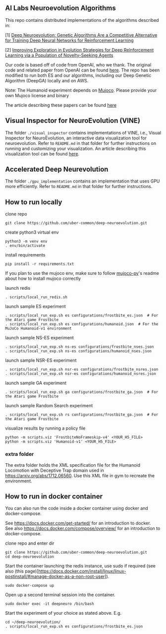 ## AI Labs Neuroevolution Algorithms

This repo contains distributed implementations of the algorithms described in:

[1] [Deep Neuroevolution: Genetic Algorithms Are a Competitive Alternative for Training Deep Neural Networks for Reinforcement Learning](https://arxiv.org/abs/1712.06567)

[2] [Improving Exploration in Evolution Strategies for Deep Reinforcement Learning via a Population of Novelty-Seeking Agents](https://arxiv.org/abs/1712.06560)

Our code is based off of code from OpenAI, who we thank. The original code and related paper from OpenAI can be found [here](https://github.com/openai/evolution-strategies-starter). The repo has been modified to run both ES and our algorithms, including our Deep Genetic Algorithm (DeepGA) locally and on AWS.

Note: The Humanoid experiment depends on [Mujoco](http://www.mujoco.org/). Please provide your own Mujoco license and binary

The article describing these papers can be found [here](https://eng.uber.com/deep-neuroevolution/)

## Visual Inspector for NeuroEvolution (VINE)
The folder `./visual_inspector` contains implementations of VINE, i.e., Visual Inspector for NeuroEvolution, an interactive data visualization tool for neuroevolution. Refer to `README.md` in that folder for further instructions on running and customizing your visualization. An article describing this visualization tool can be found [here](https://eng.uber.com/vine/).

## Accelerated Deep Neurevolution
The folder `./gpu_implementation` contains an implementation that uses GPU more efficiently. Refer to `README.md` in that folder for further instructions.

## How to run locally

clone repo

```
git clone https://github.com/uber-common/deep-neuroevolution.git
```

create python3 virtual env

```
python3 -m venv env
. env/bin/activate
```

install requirements
```
pip install -r requirements.txt
```
If you plan to use the mujoco env, make sure to follow [mujoco-py](https://github.com/openai/mujoco-py)'s readme about how to install mujoco correctly

launch redis
```
. scripts/local_run_redis.sh
```

launch sample ES experiment
```
. scripts/local_run_exp.sh es configurations/frostbite_es.json  # For the Atari game Frostbite
. scripts/local_run_exp.sh es configurations/humanoid.json  # For the MuJoCo Humanoid-v1 environment
```

launch sample NS-ES experiment
```
. scripts/local_run_exp.sh ns-es configurations/frostbite_nses.json
. scripts/local_run_exp.sh ns-es configurations/humanoid_nses.json
```

launch sample NSR-ES experiment
```
. scripts/local_run_exp.sh nsr-es configurations/frostbite_nsres.json
. scripts/local_run_exp.sh nsr-es configurations/humanoid_nsres.json
```

launch sample GA experiment
```
. scripts/local_run_exp.sh ga configurations/frostbite_ga.json  # For the Atari game Frostbite
```

launch sample Random Search experiment
```
. scripts/local_run_exp.sh rs configurations/frostbite_ga.json  # For the Atari game Frostbite
```


visualize results by running a policy file
```
python -m scripts.viz 'FrostbiteNoFrameskip-v4' <YOUR_H5_FILE>
python -m scripts.viz 'Humanoid-v1' <YOUR_H5_FILE>
```

### extra folder
The extra folder holds the XML specification file for the  Humanoid
Locomotion with Deceptive Trap domain used in https://arxiv.org/abs/1712.06560. Use this XML file in gym to recreate the environment.

## How to run in docker container

You can also run the code inside a docker container using docker and docker-compose.  

See https://docs.docker.com/get-started/ for an introduction to docker.  
See also https://docs.docker.com/compose/overview/ for an introduction to docker-compose.  

clone repo and enter dir

```
git clone https://github.com/uber-common/deep-neuroevolution.git
cd deep-neuroevolution
```

Start the container launching the redis instance, use sudo if required (see also (this page)[https://docs.docker.com/install/linux/linux-postinstall/#manage-docker-as-a-non-root-user]).

```
sudo docker-compose up
```

Open up a second terminal session into the container.

```
sudo docker exec -it deepneuro /bin/bash
```

Start the experiment of your choice as stated above. E.g.

```
cd ~/deep-neuroevolution/
. scripts/local_run_exp.sh es configurations/frostbite_es.json
```



